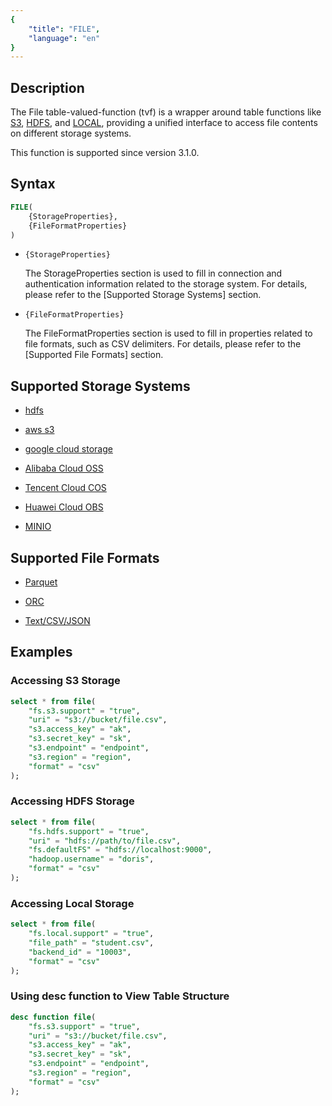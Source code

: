 ```yaml
---
{
    "title": "FILE",
    "language": "en"
}
---
```


## Description

The File table-valued-function (tvf) is a wrapper around table functions like [S3](./s3.md), [HDFS](./hdfs.md), and [LOCAL](local.md), providing a unified interface to access file contents on different storage systems.

This function is supported since version 3.1.0.

## Syntax

```sql
FILE(
    {StorageProperties},
    {FileFormatProperties}
)
```

- `{StorageProperties}`

    The StorageProperties section is used to fill in connection and authentication information related to the storage system. For details, please refer to the [Supported Storage Systems] section.

- `{FileFormatProperties}`

    The FileFormatProperties section is used to fill in properties related to file formats, such as CSV delimiters. For details, please refer to the [Supported File Formats] section.

## Supported Storage Systems

* [ hdfs](../../../lakehouse/storages/hdfs.md)

* [ aws s3](../../../lakehouse/storages/s3.md)

* [ google cloud storage](../../../lakehouse/storages/gcs.md)

* [ Alibaba Cloud OSS](../../../lakehouse/storages/aliyun-oss.md)

* [ Tencent Cloud COS](../../../lakehouse/storages/tencent-cos.md)

* [ Huawei Cloud OBS](../../../lakehouse/storages/huawei-obs.md)

* [ MINIO](../../../lakehouse/storages/minio.md)

## Supported File Formats

* [Parquet](../../../lakehouse/file-formats/parquet.md)

* [ORC](../../../lakehouse/file-formats/orc.md)

* [Text/CSV/JSON](../../../lakehouse/file-formats/text.md)

## Examples

### Accessing S3 Storage

```sql
select * from file(
    "fs.s3.support" = "true",
    "uri" = "s3://bucket/file.csv",
    "s3.access_key" = "ak",
    "s3.secret_key" = "sk",
    "s3.endpoint" = "endpoint",
    "s3.region" = "region",
    "format" = "csv"
);
```

### Accessing HDFS Storage

```sql
select * from file(
    "fs.hdfs.support" = "true",
    "uri" = "hdfs://path/to/file.csv",
    "fs.defaultFS" = "hdfs://localhost:9000",
    "hadoop.username" = "doris",
    "format" = "csv"
);
```

### Accessing Local Storage

```sql
select * from file(
    "fs.local.support" = "true",
    "file_path" = "student.csv",
    "backend_id" = "10003",
    "format" = "csv"
);
```

### Using desc function to View Table Structure

```sql
desc function file(
    "fs.s3.support" = "true",
    "uri" = "s3://bucket/file.csv",
    "s3.access_key" = "ak",
    "s3.secret_key" = "sk",
    "s3.endpoint" = "endpoint",
    "s3.region" = "region",
    "format" = "csv"
);
``` 


